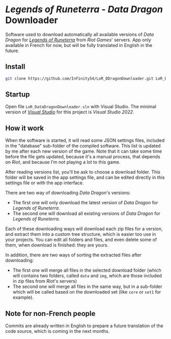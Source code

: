 # _Legends of Runeterra_ - _Data Dragon_ Downloader

Software used to download automatically all available versions of _Data Dragon_ for [_Legends of Runeterra_](https://playruneterra.com) from _Riot Games_' servers. App only available in French for now, but will be fully translated in English in the future.

## Install

```bash
git clone https://github.com/InFinity54/LoR_DDragonDownloader.git LoR_DDragonDownloader
```

## Startup

Open file `LoR_DataDragonDownloader.sln` with Visual Studio. The minimal version of [_Visual Studio_](https://visualstudio.microsoft.com) for this project is _Visual Studio 2022_.

## How it work

When the software is started, it will read some JSON settings files, included in the "database" sub-folder of the compiled software. This list is updated by me after each new version of the game.
Note that it can take some time before the file gets updated, because it's a manual process, that depends on _Riot_, and because I'm not playing a lot to this game.

After reading versions list, you'll be ask to choose a download folder. This folder will be saved in the app settings file, and can be edited directly in this settings file or with the app interface.

There are two way of downloading _Data Dragon_'s versions:
* The first one will only download the latest version of _Data Dragon_ for _Legends of Runeterra_.
* The second one will download all existing versions of _Data Dragon_ for _Legends of Runeterra_.

Each of these downloading ways will download each zip files for a version, and extract them into a custom tree structure, which is easier too use in your projects.
You can edit all folders and files, and even delete some of them, when download is finished: they are yours.

In addition, there are two ways of sorting the extracted files after downloading:
* The first one will merge all files in the selected download folder (which will contains two folders, called `data` and `img`, which are those included in zip files from _Riot_'s servers)
* The second one will merge all files in the same way, but in a sub-folder which will be called based on the downloaded set (like `core` or `set1` for example).

## Note for non-French people

Commits are already written in English to prepare a future translation of the code source, which is coming in the next months.